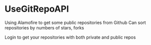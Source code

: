 # UseGitRepoAPI
Using Alamofire to get some public repositories from Github
Can sort repositories by numbers of stars, forks

Login to get your repositories with both private and public repos
